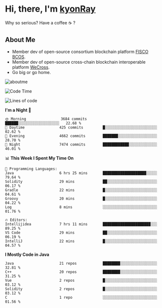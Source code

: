 # Hi, there, I'm [kyonRay](https://kyonRay.github.io)

Why so serious? Have a coffee ☕️ ?

## About Me

- Member dev of open-source consortium blockchain platform [FISCO BCOS](https://github.com/FISCO-BCOS).
- Member dev of open-source cross-chain blockchain interoperable platform [WeCross](https://github.com/WeBankBlockchain/WeCross).
- Go big or go home.

![aboutme](https://github-readme-stats.vercel.app/api?username=kyonRay&count_private=true&show_icons=true)

<!-- ![top-langs](https://github-readme-stats.vercel.app/api/top-langs/?username=kyonRay&layout=compact&hide=shell,html) -->

<!--START_SECTION:waka-->
![Code Time](http://img.shields.io/badge/Code%20Time-270%20hrs%2052%20mins-blue)

![Lines of code](https://img.shields.io/badge/From%20Hello%20World%20I%27ve%20Written-12.9%20million%20lines%20of%20code-blue)

**I'm a Night 🦉** 

```text
🌞 Morning                3684 commits        ██████░░░░░░░░░░░░░░░░░░░   22.68 % 
🌆 Daytime                425 commits         █░░░░░░░░░░░░░░░░░░░░░░░░   02.62 % 
🌃 Evening                4662 commits        ███████░░░░░░░░░░░░░░░░░░   28.70 % 
🌙 Night                  7474 commits        ████████████░░░░░░░░░░░░░   46.01 % 
```


📊 **This Week I Spent My Time On** 

```text
💬 Programming Languages: 
Java                     6 hrs 25 mins       ████████████████████░░░░░   79.64 % 
Solidity                 29 mins             ██░░░░░░░░░░░░░░░░░░░░░░░   06.17 % 
Gradle                   22 mins             █░░░░░░░░░░░░░░░░░░░░░░░░   04.61 % 
Groovy                   20 mins             █░░░░░░░░░░░░░░░░░░░░░░░░   04.22 % 
Log                      8 mins              ░░░░░░░░░░░░░░░░░░░░░░░░░   01.76 % 

🔥 Editors: 
Intellijidea             7 hrs 11 mins       ██████████████████████░░░   89.25 % 
VS Code                  29 mins             ██░░░░░░░░░░░░░░░░░░░░░░░   06.19 % 
IntelliJ                 22 mins             █░░░░░░░░░░░░░░░░░░░░░░░░   04.57 % 
```

**I Mostly Code in Java** 

```text
Java                     21 repos            ████████░░░░░░░░░░░░░░░░░   32.81 % 
C++                      20 repos            ████████░░░░░░░░░░░░░░░░░   31.25 % 
Vue                      2 repos             █░░░░░░░░░░░░░░░░░░░░░░░░   03.12 % 
Solidity                 2 repos             █░░░░░░░░░░░░░░░░░░░░░░░░   03.12 % 
C                        1 repo              ░░░░░░░░░░░░░░░░░░░░░░░░░   01.56 % 
```




<!--END_SECTION:waka-->
